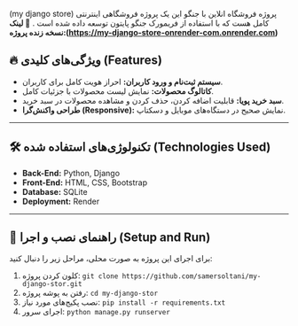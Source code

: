 (my django store) 
پروژه فروشگاه انلاین با جنگو
این یک پروژه فروشگاهی اینترنتی کامل هست که با استفاده از فریمورک جنگو پایتون توسعه داده شده است .
**🔗 لینک نسخه زنده پروژه:(https://my-django-store-onrender-com.onrender.com)**

## 🔥 ویژگی‌های کلیدی (Features)

* **سیستم ثبت‌نام و ورود کاربران:** احراز هویت کامل برای کاربران.
* **کاتالوگ محصولات:** نمایش لیست محصولات با جزئیات کامل.
* **سبد خرید پویا:** قابلیت اضافه کردن، حذف کردن و مشاهده محصولات در سبد خرید.
* **طراحی واکنش‌گرا (Responsive):** نمایش صحیح در دستگاه‌های موبایل و دسکتاپ.

---

## 🛠️ تکنولوژی‌های استفاده شده (Technologies Used)

* **Back-End:** Python, Django
* **Front-End:** HTML, CSS, Bootstrap
* **Database:** SQLite
* **Deployment:** Render

---

## 🚀 راهنمای نصب و اجرا (Setup and Run)

برای اجرای این پروژه به صورت محلی، مراحل زیر را دنبال کنید:

1.  کلون کردن پروژه:
    `git clone https://github.com/samersoltani/my-django-stor.git`
2.  رفتن به پوشه پروژه:
    `cd my-django-stor`
3.  نصب پکیج‌های مورد نیاز:
    `pip install -r requirements.txt`
4.  اجرای سرور:
    `python manage.py runserver`
